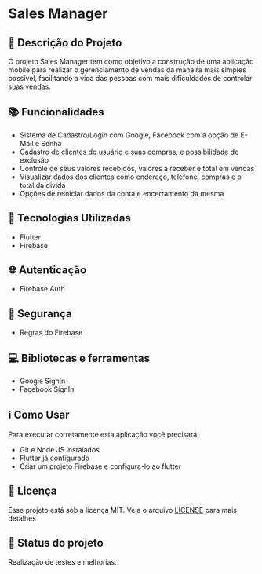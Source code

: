 # Sales Manager

## :memo: Descrição do Projeto
<p>O projeto Sales Manager tem como objetivo a construção de uma aplicação mobile para realizar o gerenciamento de vendas da maneira mais simples possível, facilitando a vida das pessoas com mais difículdades de controlar suas vendas.</p>

## :books: Funcionalidades
* Sistema de Cadastro/Login com Google, Facebook com a opção de E-Mail e Senha
* Cadastro de clientes do usuário e suas compras, e possibilidade de exclusão
* Controle de seus valores recebidos, valores a receber e total em vendas
* Visualizar dados dos clientes como endereço, telefone, compras e o total da divida
* Opções de reiniciar dados da conta e encerramento da mesma

## :wrench: Tecnologias Utilizadas
* Flutter
* Firebase

## :globe_with_meridians: Autenticação
* Firebase Auth

## :closed_lock_with_key: Segurança
* Regras do Firebase

## :computer: Bibliotecas e ferramentas
* Google SignIn
* Facebook SignIn

## :information_source: Como Usar

Para executar corretamente esta aplicação você precisará:
* Git e Node JS instalados
* Flutter já configurado
* Criar um projeto Firebase e configura-lo ao flutter

## :memo: Licença
Esse projeto está sob a licença MIT. Veja o arquivo [LICENSE](LICENSE) para mais detalhes

## :dart: Status do projeto
Realização de testes e melhorias.
